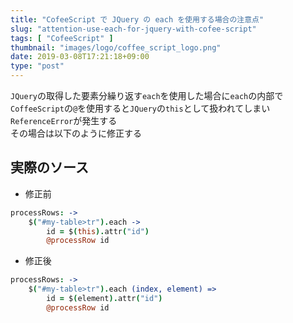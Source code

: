 ```yaml
---
title: "CofeeScript で JQuery の each を使用する場合の注意点"
slug: "attention-use-each-for-jquery-with-cofee-script"
tags: [ "CofeeScript" ]
thumbnail: "images/logo/coffee_script_logo.png"
date: 2019-03-08T17:21:18+09:00
type: "post"
---
```


`JQuery`の取得した要素分繰り返す`each`を使用した場合に`each`の内部で`CoffeeScript`の`@`を使用すると`JQuery`の`this`として扱われてしまい`ReferenceError`が発生する  
その場合は以下のように修正する

## 実際のソース

* 修正前

```coffeescript
processRows: ->
    $("#my-table>tr").each ->
        id = $(this).attr("id")
        @processRow id
```

* 修正後

```coffeescript
processRows: ->
    $("#my-table>tr").each (index, element) =>
        id = $(element).attr("id")
        @processRow id
```
